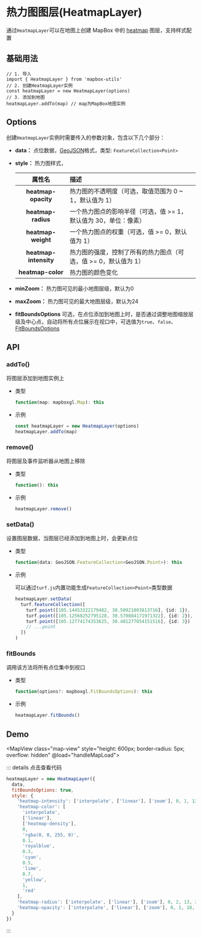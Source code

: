 # 热力图图层(HeatmapLayer)

通过`HeatmapLayer`可以在地图上创建 MapBox 中的 [heatmap](https://docs.mapbox.com/mapbox-gl-js/style-spec/layers/#heatmap) 图层，支持样式配置

## 基础用法

```js{2,4}
// 1. 导入
import { HeatmapLayer } from 'mapbox-utils'
// 2. 创建HeatmapLayer实例
const heatmapLayer = new HeatmapLayer(options)
// 3. 添加到地图
heatmapLayer.addTo(map) // map为MapBox地图实例
```

## Options

创建`HeatmapLayer`实例时需要传入的参数对象，包含以下几个部分：

- **data：** 点位数据，[GeoJSON](https://geojson.org/)格式，类型: `FeatureCollection<Point>`

- **style：** 热力图样式，

  |       属性名        | 描述                                                             |
  | :-----------------: | :--------------------------------------------------------------- |
  | **heatmap-opacity** | 热力图的不透明度（可选，取值范围为 0 ~ 1，默认值为 1）           |
  | **heatmap-radius**  | 一个热力图点的影响半径（可选，值 >= 1，默认值为 30，单位：像素） |
  | **heatmap-weight**  | 一个热力图点的权重（可选，值 >= 0，默认值为 1）                  |
  | **heatmap-intensity** | 热力图的强度，控制了所有的热力图点（可选，值 >= 0，默认值为 1） |
  | **heatmap-color** | 热力图的颜色变化 |

- **minZoom：** 热力图可见的最小地图层级，默认为0

- **maxZoom：** 热力图可见的最大地图层级，默认为24

- **fitBoundsOptions** 可选，在点位添加到地图上时，是否通过调整地图缩放层级及中心点，自动将所有点位展示在视口中，可选值为`true`、`false`、[FitBoundsOptions](https://docs.mapbox.com/mapbox-gl-js/api/map/#map#fitbounds)

## API

### addTo() 

将图层添加到地图实例上

- 类型

  ```ts
  function(map: mapboxgl.Map): this
  ```

- 示例

  ```ts
  const heatmapLayer = new HeatmapLayer(options)
  heatmapLayer.addTo(map)
  ```

### remove() 

将图层及事件监听器从地图上移除

- 类型

  ```ts
  function(): this
  ```

- 示例

  ```ts
  heatmapLayer.remove()
  ```


### setData()

设置图层数据，当图层已经添加到地图上时，会更新点位

- 类型

  ```ts
  function(data: GeoJSON.FeatureCollection<GeoJSON.Point>): this
  ```

- 示例

  可以通过`turf.js`内置功能生成`FeatureCollection<Point>`类型数据

  ```ts
  heatmapLayer.setData(
    turf.featureCollection([
      turf.point([105.14453322179482, 30.50921803813716], {id: 1}),
      turf.point([105.12568252795128, 30.570884171971322], {id: 2}),
      turf.point([105.12774174353625, 30.481277054151516], {id: 3})
      // ...point
    ])
  )
  ```

### fitBounds

调用该方法将所有点位集中到视口

- 类型

  ```ts
  function(options?: mapboxgl.FitBoundsOptions): this
  ```


- 示例

  ```ts
  heatmapLayer.fitBounds()
  ```

## Demo

<MapView class="map-view" style="height: 600px; border-radius: 5px; overflow: hidden" @load="handleMapLoad"></MapView>

<script setup>
import { onBeforeUnmount } from 'vue'
import MapView from '/components/map-view.vue'
import { HeatmapLayer } from 'mapbox-utils'
import data from '/data/heatmapData.json'
let map
let heatmapLayer
const handleMapLoad = (val) => {
  map = val
  heatmapLayer = new HeatmapLayer({
    data,
    fitBoundsOptions: true,
    style: {
      'heatmap-intensity': ['interpolate', ['linear'], ['zoom'], 0, 1, 13, 3],
      'heatmap-color': [
        'interpolate',
        ['linear'],
        ['heatmap-density'],
        0,
        'rgba(0, 0, 255, 0)',
        0.1,
        'royalblue',
        0.3,
        'cyan',
        0.5,
        'lime',
        0.7,
        'yellow',
        1,
        'red'
      ],
      'heatmap-radius': ['interpolate', ['linear'], ['zoom'], 0, 2, 13, 20],
      'heatmap-opacity': ['interpolate', ['linear'], ['zoom'], 0, 1, 18, 0]
    }
  })
  heatmapLayer.addTo(map)
}

onBeforeUnmount(() => {
  heatmapLayer?.remove()
})
</script>


::: details 点击查看代码
```js
heatmapLayer = new HeatmapLayer({
  data,
  fitBoundsOptions: true,
  style: {
    'heatmap-intensity': ['interpolate', ['linear'], ['zoom'], 0, 1, 13, 3],
    'heatmap-color': [
      'interpolate',
      ['linear'],
      ['heatmap-density'],
      0,
      'rgba(0, 0, 255, 0)',
      0.1,
      'royalblue',
      0.3,
      'cyan',
      0.5,
      'lime',
      0.7,
      'yellow',
      1,
      'red'
    ],
    'heatmap-radius': ['interpolate', ['linear'], ['zoom'], 0, 2, 13, 20],
    'heatmap-opacity': ['interpolate', ['linear'], ['zoom'], 0, 1, 18, 0]
  }
})
```
:::